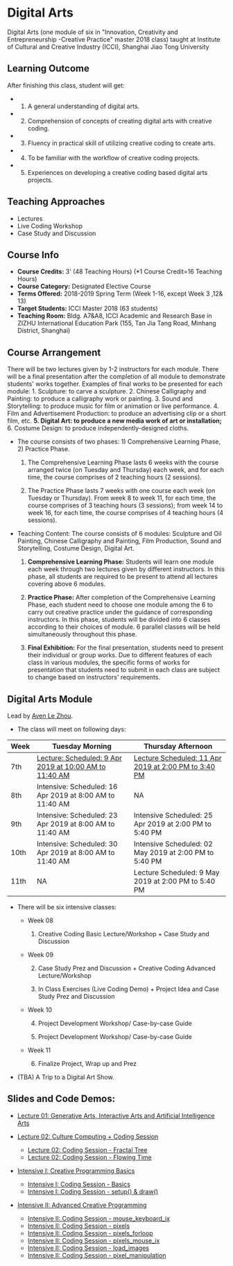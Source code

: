 # Digital Arts
Digital Arts (one module of six in "Innovation, Creativity and Entrepreneurship -Creative Practice" master 2018 class) taught at Institute of Cultural and Creative Industry (ICCI), Shanghai Jiao Tong University

## Learning Outcome
After finishing this class, student will get:

* 1) A general understanding of digital arts.
* 2) Comprehension of concepts of creating digital arts with creative coding.
* 3) Fluency in practical skill of utilizing creative coding to create arts.
* 4) To be familiar with the workflow of creative coding projects.
* 5) Experiences on developing a creative coding based digital arts projects.

## Teaching Approaches
* Lectures
* Live Coding Workshop
* Case Study and Discussion

## Course Info
* **Course Credits:** 3' (48 Teaching Hours) (*1 Course Credit=16 Teaching Hours)
* **Course Category:** Designated Elective Course
* **Terms Offered:** 2018-2019 Spring Term (Week 1-16, except Week 3 ,12& 13)
* **Target Students:** ICCI Master 2018 (63 students)
* **Teaching Room:** Bldg. A7&A8, ICCI Academic and Research Base in ZIZHU International Education Park (155, Tan Jia Tang Road,
Minhang District, Shanghai)

## Course Arrangement
There will be two lectures given by 1-2 instructors for each module. There will be a final presentation after the completion of all module to demonstrate students' works together. Examples of final works to be presented for each module: 1. Sculpture: to carve a sculpture. 2. Chinese Calligraphy and Painting: to produce a calligraphy work or painting. 3. Sound and Storytelling: to produce music for film or animation or live performance. 4. Film and Advertisement Production: to produce an advertising clip or a short film, etc. **5. Digital Art: to produce a new media work of art or installation;** 6. Costume Design: to produce independently-designed cloths.

* The course consists of two phases: 1) Comprehensive Learning Phase, 2) Practice Phase.

  1. The Comprehensive Learning Phase lasts 6 weeks with the course arranged twice (on Tuesday and Thursday) each week, and for each time, the course comprises of 2 teaching hours (2 sessions).

  2. The Practice Phase lasts 7 weeks with one course each week (on Tuesday or Thursday). From week 8 to week 11, for each time, the course comprises of 3 teaching hours (3 sessions); from week 14 to week 16, for each time, the course comprises of 4 teaching hours (4 sessions).

* Teaching Content: The course consists of 6 modules: Sculpture and Oil Painting, Chinese Calligraphy and Painting, Film Production, Sound and Storytelling, Costume Design, Digital Art.

    1. **Comprehensive Learning Phase:**
    Students will learn one module each week through two lectures given by different instructors. In this phase, all students are required to be present to attend all lectures covering above 6 modules.

    2. **Practice Phase:**
    After completion of the Comprehensive Learning Phase, each student need to choose one module among the 6 to carry out creative practice under the guidance of corresponding instructors. In this phase, students will be divided into 6 classes according to their choices of module. 6 parallel classes will be held simultaneously throughout this phase.

    3. **Final Exhibition:**
    For the final presentation, students need to present their individual or group works. Due to different features of each class in various modules, the specific forms of works for presentation that students need to submit in each class are subject to change based on instructors' requirements.

## Digital Arts Module
Lead by [Aven Le Zhou](https://www.aven.cc).

* The class will meet on following days:

| Week |  Tuesday Morning | Thursday Afternoon |
|------|---|---|
| 7th  | [Lecture: Scheduled: 9 Apr 2019 at 10:00 AM to 11:40 AM](https://docs.google.com/presentation/d/e/2PACX-1vTx2LWF4-uVJ0VN0e5kLIL34zUgbYBJ3S7ijdBgdnGlai3QU1B-57TOQtZi9Q3mjE_l2oFuN5yoOWDQ/embed?start=false&loop=false&delayms=3000)  |  [Lecture Scheduled: 11 Apr 2019 at 2:00 PM to 3:40 PM](https://docs.google.com/presentation/d/e/2PACX-1vSFFWiHPX2hzJ5tIFp1uaik6YpW_HbTPv4ujVeFOUdrPQL7g_Rv0BAjc0L-iwLyCS7Y3Sw7adEtHahx/pub?start=false&loop=false&delayms=3000) |
| 8th  | Intensive: Scheduled: 16 Apr 2019 at 8:00 AM to 11:40 AM  | NA |
| 9th  | Intensive: Scheduled: 23 Apr 2019 at 8:00 AM to 11:40 AM  |  Intensive Scheduled: 25 Apr 2019 at 2:00 PM to 5:40 PM |
| 10th | Intensive: Scheduled: 30 Apr 2019 at 8:00 AM to 11:40 AM  |  Intensive Scheduled: 02 May 2019 at 2:00 PM to 5:40 PM |
| 11th | NA  | Lecture Scheduled: 9 May 2019 at 2:00 PM to 5:40 PM  |

* There will be six intensive classes:

    * Week 08

        1. Creative Coding Basic Lecture/Workshop + Case Study and Discussion

    * Week 09

        2. Case Study Prez and Discussion + Creative Coding Advanced Lecture/Workshop

        3. In Class Exercises (Live Coding Demo) +  Project Idea and Case Study Prez and Discussion

    * Week 10

        4. Project Development Workshop/ Case-by-case Guide

        5. Project Development Workshop/ Case-by-case Guide

    * Week 11

        6. Finalize Project, Wrap up and Prez

* (TBA) A Trip to a Digital Art Show.

## Slides and Code Demos:
* [Lecture 01: Generative Arts, Interactive Arts and Artificial Intelligence Arts](https://docs.google.com/presentation/d/e/2PACX-1vTx2LWF4-uVJ0VN0e5kLIL34zUgbYBJ3S7ijdBgdnGlai3QU1B-57TOQtZi9Q3mjE_l2oFuN5yoOWDQ/embed?start=false&loop=false&delayms=3000)

* [Lecture 02: Culture Computing + Coding Session](https://docs.google.com/presentation/d/e/2PACX-1vSFFWiHPX2hzJ5tIFp1uaik6YpW_HbTPv4ujVeFOUdrPQL7g_Rv0BAjc0L-iwLyCS7Y3Sw7adEtHahx/pub?start=false&loop=false&delayms=3000)

  * [Lecture 02: Coding Session - Fractal Tree](lecture02/Tree_f/Tree_f.pde)
  * [Lecture 02: Coding Session - Flowing Time](lecture02/flowing_time/flowing_time.pde)

* [Intensive I: Creative Programming Basics](https://docs.google.com/presentation/d/e/2PACX-1vTW8OYWFtNwu-G_2bXvQPhaiuPWUJFvhLcFBfLAlSrWPBKz-Cg_hiKSj2BeIOMmqVm_nXoQQ_SPo0El/pub?start=false&loop=false&delayms=3000)
  * [Intensive I: Coding Session - Basics](https://github.com/aaaven/digital-arts/tree/master/Intensive%20I/basics)
  * [Intensive I: Coding Session - setup() & draw()](https://github.com/aaaven/digital-arts/tree/master/Intensive%20I/setup_draw)

* [Intensive II: Advanced Creative Programming](https://docs.google.com/presentation/d/e/2PACX-1vQActEurLBoHkNZjQwF9zt8h2SgsCwg1YYK0CTWJayMgn_pL16B7v8wqNbFMorZzOTTAPLcYb3xpID9/pub?start=false&loop=false&delayms=3000)
  * [Intensive II: Coding Session - mouse_keyboard_ix](https://github.com/aaaven/digital-arts/tree/master/Intensive%20II/mouse_keyborad_ix)
  * [Intensive II: Coding Session - pixels](https://github.com/aaaven/digital-arts/tree/master/Intensive%20II/pixels)
  * [Intensive II: Coding Session - pixels_forloop](https://github.com/aaaven/digital-arts/tree/master/Intensive%20II/pixels_forloop)
  * [Intensive II: Coding Session - pixels_mouse_ix](https://github.com/aaaven/digital-arts/tree/master/Intensive%20II/pixels_mouse_ix)
  * [Intensive II: Coding Session - load_images](https://github.com/aaaven/digital-arts/tree/master/Intensive%20II/load_images)
  * [Intensive II: Coding Session - pixel_manipulation](https://github.com/aaaven/digital-arts/tree/master/Intensive%20II/pixel_manipulation)
